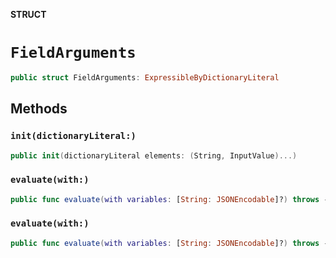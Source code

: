 **STRUCT**

# `FieldArguments`

```swift
public struct FieldArguments: ExpressibleByDictionaryLiteral
```

## Methods
### `init(dictionaryLiteral:)`

```swift
public init(dictionaryLiteral elements: (String, InputValue)...)
```

### `evaluate(with:)`

```swift
public func evaluate(with variables: [String: JSONEncodable]?) throws -> JSONValue
```

### `evaluate(with:)`

```swift
public func evaluate(with variables: [String: JSONEncodable]?) throws -> JSONObject
```
